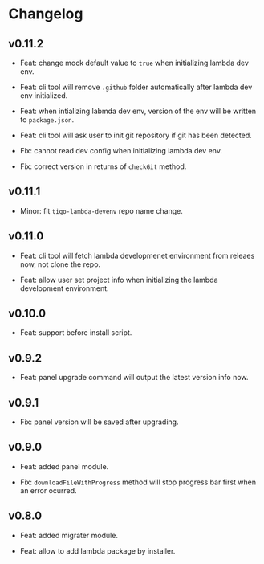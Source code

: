 # Changelog

## v0.11.2

- Feat: change mock default value to `true` when initializing lambda dev env.

- Feat: cli tool will remove `.github` folder automatically after lambda dev env initialized.

- Feat: when intializing labmda dev env, version of the env will be written to `package.json`.

- Feat: cli tool will ask user to init git repository if git has been detected.

- Fix: cannot read dev config when initializing lambda dev env.

- Fix: correct version in returns of `checkGit` method.

## v0.11.1

- Minor: fit `tigo-lambda-devenv` repo name change.

## v0.11.0

- Feat: cli tool will fetch lambda developmenet environment from releaes now, not clone the repo.

- Feat: allow user set project info when initializing the lambda development environment.

## v0.10.0

- Feat: support before install script.

## v0.9.2

- Feat: panel upgrade command will output the latest version info now.

## v0.9.1

- Fix: panel version will be saved after upgrading.

## v0.9.0

- Feat: added panel module.

- Fix: `downloadFileWithProgress` method will stop progress bar first when an error ocurred.

## v0.8.0

- Feat: added migrater module.

- Feat: allow to add lambda package by installer.
